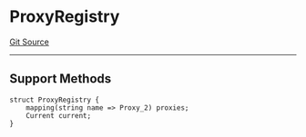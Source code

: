 # ProxyRegistry
[Git Source](https://github.com/metacontract/mc/blob/c3fc2b414d37afc92bb1cf2e606b4b2bede47403/resources/devkit/api-reference/Flattened.sol)

---------------------
Support Methods
-----------------------


```solidity
struct ProxyRegistry {
    mapping(string name => Proxy_2) proxies;
    Current current;
}
```

